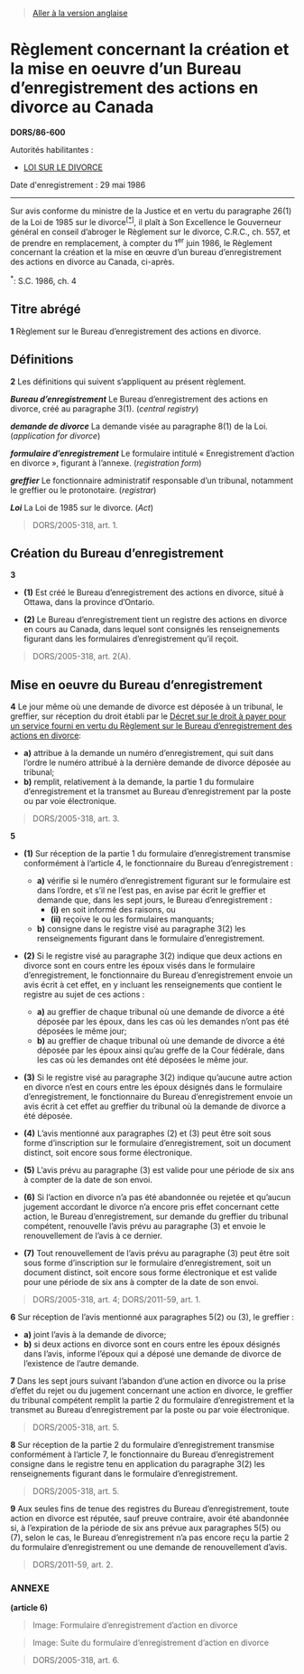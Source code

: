 > [Aller à la version anglaise](/en/Regulations/Statutory%20Orders%20and%20Regulations/86/600.md)

# Règlement concernant la création et la mise en oeuvre d’un Bureau d’enregistrement des actions en divorce au Canada

**DORS/86-600**

Autorités habilitantes : 
- [LOI SUR LE DIVORCE](/fr/Lois/Lois%20du%20Canada/1985/ch.%203%20(2e%20suppl.).md)

Date d'enregistrement : 29 mai 1986

----------

Sur avis conforme du ministre de la Justice et en vertu du paragraphe 26(1) de la Loi de 1985 sur le divorce<sup><a href='#nbp_SOR-86-600_f_hq_6674'>[*]</a></sup>, il plaît à Son Excellence le Gouverneur général en conseil d’abroger le Règlement sur le divorce, C.R.C., ch. 557, et de prendre en remplacement, à compter du 1<sup>er</sup> juin 1986, le Règlement concernant la création et la mise en œuvre d’un bureau d’enregistrement des actions en divorce au Canada, ci-après.

<a name='nbp_SOR-86-600_f_hq_6674'><sup>*</sup></a>: S.C. 1986, ch. 4<br />




## Titre abrégé


**1** Règlement sur le Bureau d’enregistrement des actions en divorce.




## Définitions


**2** Les définitions qui suivent s’appliquent au présent règlement.

***Bureau d’enregistrement*** Le Bureau d’enregistrement des actions en divorce, créé au paragraphe 3(1). (*central registry*)

***demande de divorce*** La demande visée au paragraphe 8(1) de la Loi. (*application for divorce*)

***formulaire d’enregistrement*** Le formulaire intitulé « Enregistrement d’action en divorce », figurant à l’annexe. (*registration form*)

***greffier*** Le fonctionnaire administratif responsable d’un tribunal, notamment le greffier ou le protonotaire. (*registrar*)

***Loi*** La Loi de 1985 sur le divorce. (*Act*)
> DORS/2005-318, art. 1.





## Création du Bureau d’enregistrement


**3** 

- **(1)** Est créé le Bureau d’enregistrement des actions en divorce, situé à Ottawa, dans la province d’Ontario.

- **(2)** Le Bureau d’enregistrement tient un registre des actions en divorce en cours au Canada, dans lequel sont consignés les renseignements figurant dans les formulaires d’enregistrement qu’il reçoit.
> DORS/2005-318, art. 2(A).





## Mise en oeuvre du Bureau d’enregistrement


**4** Le jour même où une demande de divorce est déposée à un tribunal, le greffier, sur réception du droit établi par le [Décret sur le droit à payer pour un service fourni en vertu du Règlement sur le Bureau d’enregistrement des actions en divorce](/fr/Règlements/Décrets,%20ordonnances%20et%20règlements%20statutaires/86/547.md):
- **a)** attribue à la demande un numéro d’enregistrement, qui suit dans l’ordre le numéro attribué à la dernière demande de divorce déposée au tribunal;
- **b)** remplit, relativement à la demande, la partie 1 du formulaire d’enregistrement et la transmet au Bureau d’enregistrement par la poste ou par voie électronique.
> DORS/2005-318, art. 3.




**5** 

- **(1)** Sur réception de la partie 1 du formulaire d’enregistrement transmise conformément à l’article 4, le fonctionnaire du Bureau d’enregistrement :
	- **a)** vérifie si le numéro d’enregistrement figurant sur le formulaire est dans l’ordre, et s’il ne l’est pas, en avise par écrit le greffier et demande que, dans les sept jours, le Bureau d’enregistrement :
		- **(i)** en soit informé des raisons, ou
		- **(ii)** reçoive le ou les formulaires manquants;
	- **b)** consigne dans le registre visé au paragraphe 3(2) les renseignements figurant dans le formulaire d’enregistrement.

- **(2)** Si le registre visé au paragraphe 3(2) indique que deux actions en divorce sont en cours entre les époux visés dans le formulaire d’enregistrement, le fonctionnaire du Bureau d’enregistrement envoie un avis écrit à cet effet, en y incluant les renseignements que contient le registre au sujet de ces actions :
	- **a)** au greffier de chaque tribunal où une demande de divorce a été déposée par les époux, dans les cas où les demandes n’ont pas été déposées le même jour;
	- **b)** au greffier de chaque tribunal où une demande de divorce a été déposée par les époux ainsi qu’au greffe de la Cour fédérale, dans les cas où les demandes ont été déposées le même jour.

- **(3)** Si le registre visé au paragraphe 3(2) indique qu’aucune autre action en divorce n’est en cours entre les époux désignés dans le formulaire d’enregistrement, le fonctionnaire du Bureau d’enregistrement envoie un avis écrit à cet effet au greffier du tribunal où la demande de divorce a été déposée.

- **(4)** L’avis mentionné aux paragraphes (2) et (3) peut être soit sous forme d’inscription sur le formulaire d’enregistrement, soit un document distinct, soit encore sous forme électronique.

- **(5)** L’avis prévu au paragraphe (3) est valide pour une période de six ans à compter de la date de son envoi.

- **(6)** Si l’action en divorce n’a pas été abandonnée ou rejetée et qu’aucun jugement accordant le divorce n’a encore pris effet concernant cette action, le Bureau d’enregistrement, sur demande du greffier du tribunal compétent, renouvelle l’avis prévu au paragraphe (3) et envoie le renouvellement de l’avis à ce dernier.

- **(7)** Tout renouvellement de l’avis prévu au paragraphe (3) peut être soit sous forme d’inscription sur le formulaire d’enregistrement, soit un document distinct, soit encore sous forme électronique et est valide pour une période de six ans à compter de la date de son envoi.
> DORS/2005-318, art. 4; DORS/2011-59, art. 1.




**6** Sur réception de l’avis mentionné aux paragraphes 5(2) ou (3), le greffier :
- **a)** joint l’avis à la demande de divorce;
- **b)** si deux actions en divorce sont en cours entre les époux désignés dans l’avis, informe l’époux qui a déposé une demande de divorce de l’existence de l’autre demande.



**7** Dans les sept jours suivant l’abandon d’une action en divorce ou la prise d’effet du rejet ou du jugement concernant une action en divorce, le greffier du tribunal compétent remplit la partie 2 du formulaire d’enregistrement et la transmet au Bureau d’enregistrement par la poste ou par voie électronique.
> DORS/2005-318, art. 5.




**8** Sur réception de la partie 2 du formulaire d’enregistrement transmise conformément à l’article 7, le fonctionnaire du Bureau d’enregistrement consigne dans le registre tenu en application du paragraphe 3(2) les renseignements figurant dans le formulaire d’enregistrement.
> DORS/2005-318, art. 5.




**9** Aux seules fins de tenue des registres du Bureau d’enregistrement, toute action en divorce est réputée, sauf preuve contraire, avoir été abandonnée si, à l’expiration de la période de six ans prévue aux paragraphes 5(5) ou (7), selon le cas, le Bureau d’enregistrement n’a pas encore reçu la partie 2 du formulaire d’enregistrement ou une demande de renouvellement d’avis.
> DORS/2011-59, art. 2.





### **ANNEXE** 
**(article 6)**
> Image: Formulaire d’enregistrement d’action en divorce

> Image: Suite du formulaire d’enregistrement d’action en divorce

> DORS/2005-318, art. 6.


